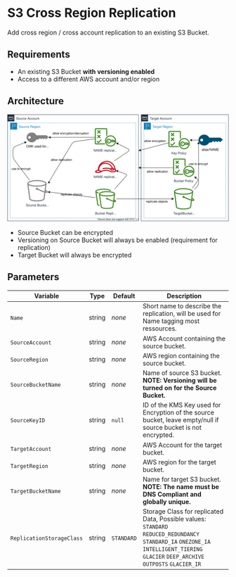 # S3 Cross Region Replication

Add cross region / cross account replication to an existing S3 Bucket.

## Requirements

- An existing S3 Bucket **with versioning enabled**
- Access to a different AWS account and/or region

## Architecture

![Architecture Diagram](architecture.svg)

- Source Bucket can be encrypted
- Versioning on Source Bucket will always be enabled (requirement for replication)
- Target Bucket will always be encrypted

## Parameters

| Variable                  | Type   | Default    | Description                                                                                                                                                                           |
| ------------------------- | ------ | ---------- | ------------------------------------------------------------------------------------------------------------------------------------------------------------------------------------- |
| `Name`                    | string | _none_     | Short name to describe the replication, will be used for Name tagging most ressources.                                                                                                |
| `SourceAccount`           | string | _none_     | AWS Account containing the source bucket.                                                                                                                                             |
| `SourceRegion`            | string | _none_     | AWS region containing the source bucket.                                                                                                                                              |
| `SourceBucketName`        | string | _none_     | Name of source S3 bucket. **NOTE: Versioning will be turned on for the Source Bucket.**                                                                                               |
| `SourceKeyID`             | string | `null`     | ID of the KMS Key used for Encryption of the source bucket, leave empty/null if source bucket is not encrypted.                                                                       |
| `TargetAccount`           | string | _none_     | AWS Account for the target bucket.                                                                                                                                                    |
| `TargetRegion`            | string | _none_     | AWS region for the target bucket.                                                                                                                                                     |
| `TargetBucketName`        | string | _none_     | Name for target S3 bucket. **NOTE: The name must be DNS Compliant and globally unique.**                                                                                              |
| `ReplicationStorageClass` | string | `STANDARD` | Storage Class for replicated Data, Possible values: `STANDARD` `REDUCED_REDUNDANCY` `STANDARD_IA` `ONEZONE_IA` `INTELLIGENT_TIERING` `GLACIER` `DEEP_ARCHIVE` `OUTPOSTS` `GLACIER_IR` |
